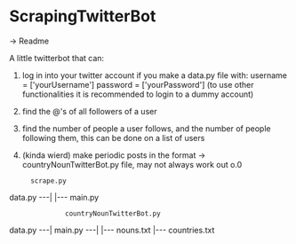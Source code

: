 # ScrapingTwitterBot
-> Readme 

A little twitterbot that can:
1. log in into your twitter account if you make a data.py file with:
username = ['yourUsername']
password = ['yourPassword']
(to use other functionalities it is recommended to login to a dummy account)
2. find the @'s of all followers of a user
3. find the number of people a user follows, and the number of people following them, this can be done on a list of users
4. (kinda wierd) make periodic posts in the <Some country> <some noun> format -> countryNounTwitterBot.py file, may not always work out o.0

         scrape.py
data.py ---| |--- main.py

                  countryNounTwitterBot.py
data.py ---| main.py ---| |--- nouns.txt |--- countries.txt
